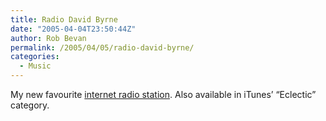 ```yaml
---
title: Radio David Byrne
date: "2005-04-04T23:50:44Z"
author: Rob Bevan
permalink: /2005/04/05/radio-david-byrne/
categories:
  - Music
---
```

My new favourite [internet radio station][1]. Also available in iTunes&#8217; &#8220;Eclectic&#8221; category.

 [1]: http://davidbyrne.com/radio/index.php
